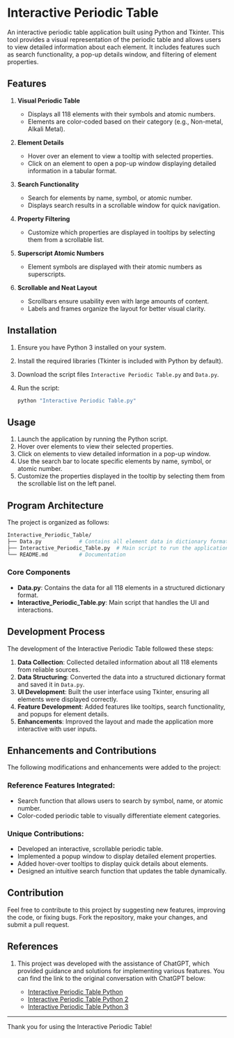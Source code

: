 # Interactive Periodic Table

An interactive periodic table application built using Python and Tkinter. This tool provides a visual representation of the periodic table and allows users to view detailed information about each element. It includes features such as search functionality, a pop-up details window, and filtering of element properties.

## Features

1. **Visual Periodic Table**
   - Displays all 118 elements with their symbols and atomic numbers.
   - Elements are color-coded based on their category (e.g., Non-metal, Alkali Metal).

2. **Element Details**
   - Hover over an element to view a tooltip with selected properties.
   - Click on an element to open a pop-up window displaying detailed information in a tabular format.

3. **Search Functionality**
   - Search for elements by name, symbol, or atomic number.
   - Displays search results in a scrollable window for quick navigation.

4. **Property Filtering**
   - Customize which properties are displayed in tooltips by selecting them from a scrollable list.

5. **Superscript Atomic Numbers**
   - Element symbols are displayed with their atomic numbers as superscripts.

6. **Scrollable and Neat Layout**
   - Scrollbars ensure usability even with large amounts of content.
   - Labels and frames organize the layout for better visual clarity.

## Installation

1. Ensure you have Python 3 installed on your system.
2. Install the required libraries (Tkinter is included with Python by default).
3. Download the script files `Interactive Periodic Table.py` and `Data.py`.
4. Run the script:

   ```bash
   python "Interactive Periodic Table.py"
   ```

## Usage

1. Launch the application by running the Python script.
2. Hover over elements to view their selected properties.
3. Click on elements to view detailed information in a pop-up window.
4. Use the search bar to locate specific elements by name, symbol, or atomic number.
5. Customize the properties displayed in the tooltip by selecting them from the scrollable list on the left panel.

## Program Architecture

The project is organized as follows:

```bash
Interactive_Periodic_Table/
├── Data.py            # Contains all element data in dictionary format
├── Interactive_Periodic_Table.py  # Main script to run the application
└── README.md          # Documentation
```

### Core Components

- **Data.py**: Contains the data for all 118 elements in a structured dictionary format.
- **Interactive_Periodic_Table.py**: Main script that handles the UI and interactions.

## Development Process

The development of the Interactive Periodic Table followed these steps:

1. **Data Collection**: Collected detailed information about all 118 elements from reliable sources.
2. **Data Structuring**: Converted the data into a structured dictionary format and saved it in `Data.py`.
3. **UI Development**: Built the user interface using Tkinter, ensuring all elements were displayed correctly.
4. **Feature Development**: Added features like tooltips, search functionality, and popups for element details.
5. **Enhancements**: Improved the layout and made the application more interactive with user inputs.

## Enhancements and Contributions

The following modifications and enhancements were added to the project:

### Reference Features Integrated:

- Search function that allows users to search by symbol, name, or atomic number.
- Color-coded periodic table to visually differentiate element categories.

### Unique Contributions:

- Developed an interactive, scrollable periodic table.
- Implemented a popup window to display detailed element properties.
- Added hover-over tooltips to display quick details about elements.
- Designed an intuitive search function that updates the table dynamically.

## Contribution

Feel free to contribute to this project by suggesting new features, improving the code, or fixing bugs. Fork the repository, make your changes, and submit a pull request.

## References

1. This project was developed with the assistance of ChatGPT, which provided guidance and solutions for implementing various features. You can find the link to the original conversation with ChatGPT below:

   - [Interactive Periodic Table Python](https://chatgpt.com/share/675823de-9fe0-8002-b07e-317248a4817f)
   - [Interactive Periodic Table Python 2](https://chatgpt.com/share/676abdc9-169c-8002-9a78-808ae5e895ef)
   - [Interactive Periodic Table Python 3](https://chatgpt.com/share/676abe00-1d6c-8002-babd-d40e79e299c3)

---

Thank you for using the Interactive Periodic Table!

